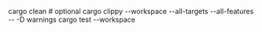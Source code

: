 cargo clean                                # optional
cargo clippy --workspace --all-targets --all-features -- -D warnings
cargo test   --workspace
